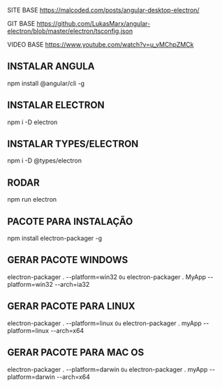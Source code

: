 SITE BASE
https://malcoded.com/posts/angular-desktop-electron/

GIT BASE
https://github.com/LukasMarx/angular-electron/blob/master/electron/tsconfig.json

VIDEO BASE
https://www.youtube.com/watch?v=u_vMChpZMCk


## INSTALAR ANGULA
npm install @angular/cli -g

## INSTALAR ELECTRON
npm i -D electron

## INSTALAR TYPES/ELECTRON
npm i -D @types/electron

## RODAR
npm run electron

## PACOTE PARA INSTALAÇÃO 
npm install electron-packager -g

## GERAR PACOTE WINDOWS
electron-packager . --platform=win32
`Ou`
electron-packager . MyApp --platform=win32 --arch=ia32

## GERAR PACOTE PARA LINUX
electron-packager . --platform=linux
`Ou`
electron-packager . myApp --platform=linux --arch=x64


## GERAR PACOTE PARA MAC OS
electron-packager . --platform=darwin
`Ou`
electron-packager . myApp --platform=darwin --arch=x64
